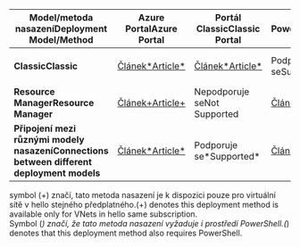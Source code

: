 | <span data-ttu-id="5a592-101">**Model/metoda nasazení**</span><span class="sxs-lookup"><span data-stu-id="5a592-101">**Deployment Model/Method**</span></span> | <span data-ttu-id="5a592-102">**Azure Portal**</span><span class="sxs-lookup"><span data-stu-id="5a592-102">**Azure Portal**</span></span> | <span data-ttu-id="5a592-103">**Portál Classic**</span><span class="sxs-lookup"><span data-stu-id="5a592-103">**Classic Portal**</span></span> | <span data-ttu-id="5a592-104">**PowerShell**</span><span class="sxs-lookup"><span data-stu-id="5a592-104">**PowerShell**</span></span> | <span data-ttu-id="5a592-105">**Rozhraní příkazového řádku**</span><span class="sxs-lookup"><span data-stu-id="5a592-105">**CLI**</span></span> |
| --- | --- | --- | --- | --- |
| <span data-ttu-id="5a592-106">**Classic**</span><span class="sxs-lookup"><span data-stu-id="5a592-106">**Classic**</span></span> |[<span data-ttu-id="5a592-107">Článek*</span><span class="sxs-lookup"><span data-stu-id="5a592-107">Article*</span></span>](../articles/vpn-gateway/vpn-gateway-howto-vnet-vnet-portal-classic.md)|[<span data-ttu-id="5a592-108">Článek*</span><span class="sxs-lookup"><span data-stu-id="5a592-108">Article*</span></span>](../articles/vpn-gateway/virtual-networks-configure-vnet-to-vnet-connection.md) |<span data-ttu-id="5a592-109">Podporuje se</span><span class="sxs-lookup"><span data-stu-id="5a592-109">Supported</span></span> | <span data-ttu-id="5a592-110">Nepodporuje se</span><span class="sxs-lookup"><span data-stu-id="5a592-110">Not Supported</span></span>|
| <span data-ttu-id="5a592-111">**Resource Manager**</span><span class="sxs-lookup"><span data-stu-id="5a592-111">**Resource Manager**</span></span> |[<span data-ttu-id="5a592-112">Článek+</span><span class="sxs-lookup"><span data-stu-id="5a592-112">Article+</span></span>](../articles/vpn-gateway/vpn-gateway-howto-vnet-vnet-resource-manager-portal.md) |<span data-ttu-id="5a592-113">Nepodporuje se</span><span class="sxs-lookup"><span data-stu-id="5a592-113">Not Supported</span></span> |[<span data-ttu-id="5a592-114">Článek</span><span class="sxs-lookup"><span data-stu-id="5a592-114">Article</span></span>](../articles/vpn-gateway/vpn-gateway-vnet-vnet-rm-ps.md) |[<span data-ttu-id="5a592-115">Článek</span><span class="sxs-lookup"><span data-stu-id="5a592-115">Article</span></span>](../articles/vpn-gateway/vpn-gateway-howto-vnet-vnet-cli.md)
| <span data-ttu-id="5a592-116">**Připojení mezi různými modely nasazení**</span><span class="sxs-lookup"><span data-stu-id="5a592-116">**Connections between different deployment models**</span></span> |[<span data-ttu-id="5a592-117">Článek*</span><span class="sxs-lookup"><span data-stu-id="5a592-117">Article*</span></span>](../articles/vpn-gateway/vpn-gateway-connect-different-deployment-models-portal.md) |<span data-ttu-id="5a592-118">Podporuje se*</span><span class="sxs-lookup"><span data-stu-id="5a592-118">Supported*</span></span> |[<span data-ttu-id="5a592-119">Článek</span><span class="sxs-lookup"><span data-stu-id="5a592-119">Article</span></span>](../articles/vpn-gateway/vpn-gateway-connect-different-deployment-models-powershell.md) | <span data-ttu-id="5a592-120">Nepodporuje se</span><span class="sxs-lookup"><span data-stu-id="5a592-120">Not Supported</span></span> |

<span data-ttu-id="5a592-121">symbol (+) značí, tato metoda nasazení je k dispozici pouze pro virtuální sítě v hello stejného předplatného.</span><span class="sxs-lookup"><span data-stu-id="5a592-121">(+) denotes this deployment method is available only for VNets in hello same subscription.</span></span><br>
<span data-ttu-id="5a592-122">Symbol (*) značí, že tato metoda nasazení vyžaduje i prostředí PowerShell.</span><span class="sxs-lookup"><span data-stu-id="5a592-122">(*) denotes that this deployment method also requires PowerShell.</span></span>